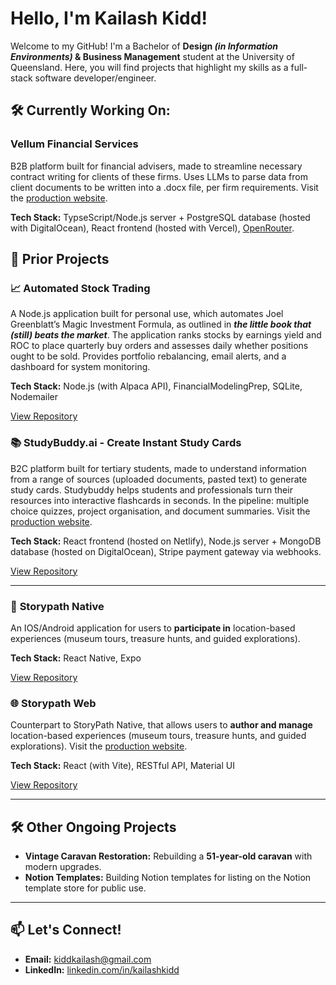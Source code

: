 # Hello, I'm Kailash Kidd!  

Welcome to my GitHub! I'm a Bachelor of **Design *(in Information Environments)* & Business Management** student at the University of Queensland. Here, you will find projects that highlight my skills as a full-stack software developer/engineer.

## 🛠️ Currently Working On:
### **Vellum Financial Services**
B2B platform built for financial advisers, made to streamline necessary contract writing for clients of these firms. Uses LLMs to parse data from client documents to be written into a .docx file, per firm requirements. Visit the [production website](https://vellum-iota.vercel.app/). 

**Tech Stack:** TypseScript/Node.js server + PostgreSQL database (hosted with DigitalOcean), React frontend (hosted with Vercel), [OpenRouter](https://openrouter.ai/).

## 🌟 Prior Projects  
### 📈 **Automated Stock Trading**
A Node.js application built for personal use, which automates Joel Greenblatt’s Magic Investment Formula, as outlined in ***the little book that (still) beats the market***. The application ranks stocks by earnings yield and ROC to place quarterly buy orders and assesses daily whether positions ought to be sold. Provides portfolio rebalancing, email alerts, and a dashboard for system monitoring. 

**Tech Stack:** Node.js (with Alpaca API), FinancialModelingPrep, SQLite, Nodemailer  

[View Repository](https://github.com/KiddKailash/automated-stock-trading)

### 📚 **StudyBuddy.ai - Create Instant Study Cards**
B2C platform built for tertiary students, made to understand information from a range of sources (uploaded documents, pasted text) to generate study cards. Studybuddy helps students and professionals turn their resources into interactive flashcards in seconds. In the pipeline: multiple choice quizzes, project organisation, and document summaries. Visit the [production website](https://clipcard.netlify.app/landing-page?lng=en).

**Tech Stack:** React frontend (hosted on Netlify), Node.js server + MongoDB database (hosted on DigitalOcean), Stripe payment gateway via webhooks.

[View Repository](https://github.com/KiddKailash/StudyBuddy/tree/develop)

---

### 📱 **Storypath Native**  
An IOS/Android application for users to **participate in** location-based experiences (museum tours, treasure hunts, and guided explorations).

**Tech Stack:** React Native, Expo

[View Repository](https://github.com/KiddKailash/StoryPath---Native)

### 🌐 **Storypath Web**  
Counterpart to StoryPath Native, that allows users to **author and manage** location-based experiences (museum tours, treasure hunts, and guided explorations). Visit the [production website](https://storypath.netlify.app/).

**Tech Stack:** React (with Vite), RESTful API, Material UI

[View Repository](https://github.com/KiddKailash/StoryPath---Web.git)

---

## 🛠️ Other Ongoing Projects  
- **Vintage Caravan Restoration:** Rebuilding a **51-year-old caravan** with modern upgrades.  
- **Notion Templates:** Building Notion templates for listing on the Notion template store for public use.

---

## 📫 Let's Connect!  
- **Email:** kiddkailash@gmail.com  
- **LinkedIn:** [linkedin.com/in/kailashkidd](https://www.linkedin.com/in/kailash-kidd-2979b3331/)  

